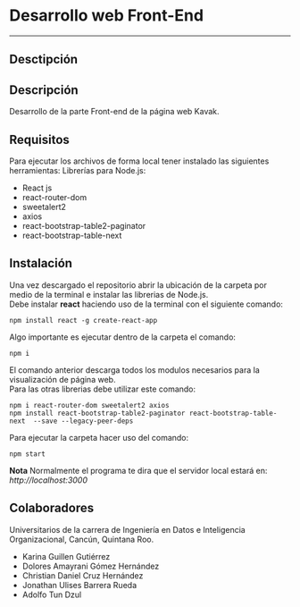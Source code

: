 # Desarrollo web Front-End
* * *
## Desctipción
## Descripción
Desarrollo de la parte Front-end de la página web Kavak.

## Requisitos
Para ejecutar los archivos de forma local tener instalado las siguientes herramientas:
Librerías para Node.js:
* React js
* react-router-dom
* sweetalert2
* axios
* react-bootstrap-table2-paginator
* react-bootstrap-table-next
## Instalación
Una vez descargado el repositorio abrir la ubicación de la carpeta por medio de la terminal e instalar las librerias de Node.js.  
Debe instalar **react** haciendo uso de la terminal con el siguiente comando:
```
npm install react -g create-react-app
```
Algo importante es ejecutar dentro de la carpeta el comando:
```
npm i 
```
El comando anterior descarga todos los modulos necesarios para la visualización de página web.  
Para las otras librerias debe utilizar este comando:
```
npm i react-router-dom sweetalert2 axios
npm install react-bootstrap-table2-paginator react-bootstrap-table-next  --save --legacy-peer-deps
```
Para ejecutar la carpeta hacer uso del comando: 
```
npm start
```
**Nota**
Normalmente el programa te dira que el servidor local estará en: *http://localhost:3000*
## Colaboradores
Universitarios de la carrera de Ingeniería en Datos e Inteligencia Organizacional, Cancún, Quintana Roo.
* Karina Guillen Gutiérrez
* Dolores Amayrani Gómez Hernández
* Christian Daniel Cruz Hernández
* Jonathan Ulises Barrera Rueda
* Adolfo Tun Dzul
